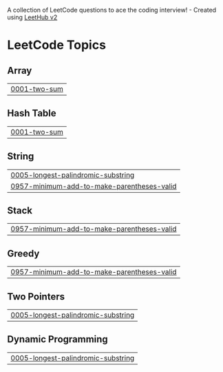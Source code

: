 A collection of LeetCode questions to ace the coding interview! - Created using [LeetHub v2](https://github.com/arunbhardwaj/LeetHub-2.0)
<!---LeetCode Topics Start-->
# LeetCode Topics
## Array
|  |
| ------- |
| [0001-two-sum](https://github.com/RahulRanjanCUSB/LeetCode/tree/master/0001-two-sum) |
## Hash Table
|  |
| ------- |
| [0001-two-sum](https://github.com/RahulRanjanCUSB/LeetCode/tree/master/0001-two-sum) |
## String
|  |
| ------- |
| [0005-longest-palindromic-substring](https://github.com/RahulRanjanCUSB/LeetCode/tree/master/0005-longest-palindromic-substring) |
| [0957-minimum-add-to-make-parentheses-valid](https://github.com/RahulRanjanCUSB/LeetCode/tree/master/0957-minimum-add-to-make-parentheses-valid) |
## Stack
|  |
| ------- |
| [0957-minimum-add-to-make-parentheses-valid](https://github.com/RahulRanjanCUSB/LeetCode/tree/master/0957-minimum-add-to-make-parentheses-valid) |
## Greedy
|  |
| ------- |
| [0957-minimum-add-to-make-parentheses-valid](https://github.com/RahulRanjanCUSB/LeetCode/tree/master/0957-minimum-add-to-make-parentheses-valid) |
## Two Pointers
|  |
| ------- |
| [0005-longest-palindromic-substring](https://github.com/RahulRanjanCUSB/LeetCode/tree/master/0005-longest-palindromic-substring) |
## Dynamic Programming
|  |
| ------- |
| [0005-longest-palindromic-substring](https://github.com/RahulRanjanCUSB/LeetCode/tree/master/0005-longest-palindromic-substring) |
<!---LeetCode Topics End-->